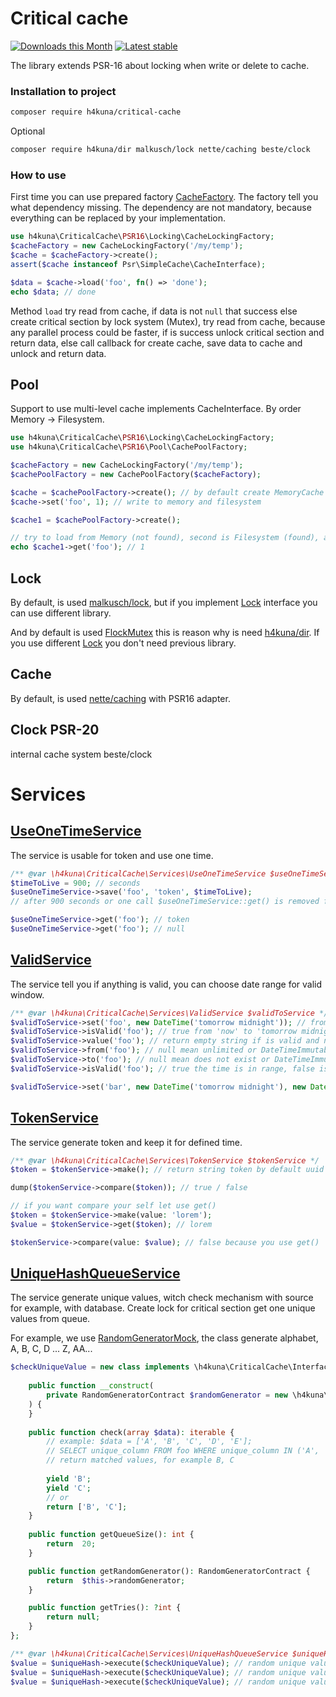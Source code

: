 # Critical cache

[![Downloads this Month](https://img.shields.io/packagist/dm/h4kuna/critical-cache.svg)](https://packagist.org/packages/h4kuna/critical-cache)
[![Latest stable](https://img.shields.io/packagist/v/h4kuna/critical-cache.svg)](https://packagist.org/packages/h4kuna/critical-cache)

The library extends PSR-16 about locking when write or delete to cache.

### Installation to project
```bash
composer require h4kuna/critical-cache
```
Optional
```bash
composer require h4kuna/dir malkusch/lock nette/caching beste/clock
```

### How to use
First time you can use prepared factory [CacheFactory](./src/CacheFactory.php). The factory tell you what dependency missing. The dependency are not mandatory, because everything can be replaced by your implementation.

```php
use h4kuna\CriticalCache\PSR16\Locking\CacheLockingFactory;
$cacheFactory = new CacheLockingFactory('/my/temp');
$cache = $cacheFactory->create();
assert($cache instanceof Psr\SimpleCache\CacheInterface);

$data = $cache->load('foo', fn() => 'done');
echo $data; // done
```

Method `load` try read from cache, if data is not `null` that success else create critical section by lock system (Mutex), try read from cache, because any parallel process could be faster, if is success unlock critical section and return data, else call callback for create cache, save data to cache and unlock and return data.

## Pool
Support to use multi-level cache implements CacheInterface. By order Memory -> Filesystem.


```php
use h4kuna\CriticalCache\PSR16\Locking\CacheLockingFactory;
use h4kuna\CriticalCache\PSR16\Pool\CachePoolFactory;

$cacheFactory = new CacheLockingFactory('/my/temp');
$cachePoolFactory = new CachePoolFactory($cacheFactory);

$cache = $cachePoolFactory->create(); // by default create MemoryCache and FileSystem. You can choose redis, memcache.
$cache->set('foo', 1); // write to memory and filesystem

$cache1 = $cachePoolFactory->create();

// try to load from Memory (not found), second is Filesystem (found), and save to Memory, return result. 
echo $cache1->get('foo'); // 1 
```


## Lock
By default, is used [malkusch/lock](//github.com/php-lock/lock), but if you implement [Lock](src/Lock/Lock.php) interface you can use different library.

And by default is used [FlockMutex](//github.com/php-lock/lock/blob/master/classes/mutex/FlockMutex.php) this is reason why is need [h4kuna/dir](//github.com/h4kuna/dir). If you use different [Lock](//github.com/php-lock/lock/tree/master/classes/mutex) you don't need previous library.

## Cache
By default, is used [nette/caching](//github.com/nette/caching) with PSR16 adapter.

## Clock PSR-20
internal cache system beste/clock

# Services

## [UseOneTimeService](src/Services/UseOneTimeService.php)

The service is usable for token and use one time.

```php
/** @var \h4kuna\CriticalCache\Services\UseOneTimeService $useOneTimeService */
$timeToLive = 900; // seconds
$useOneTimeService->save('foo', 'token', $timeToLive);
// after 900 seconds or one call $useOneTimeService::get() is removed from cache 

$useOneTimeService->get('foo'); // token
$useOneTimeService->get('foo'); // null
```

## [ValidService](src/Services/ValidService.php)

The service tell you if anything is valid, you can choose date range for valid window.

```php
/** @var \h4kuna\CriticalCache\Services\ValidService $validToService */
$validToService->set('foo', new DateTime('tomorrow midnight')); // from is null it is mean now
$validToService->isValid('foo'); // true from 'now' to 'tomorrow midnight'
$validToService->value('foo'); // return empty string if is valid and null if is invalid
$validToService->from('foo'); // null mean unlimited or DateTimeImmutable
$validToService->to('foo'); // null mean does not exist or DateTimeImmutable
$validToService->isValid('foo'); // true the time is in range, false is out of range

$validToService->set('bar', new DateTime('tomorrow midnight'), new DateTime('+5 minutes'), 'lorem'); // the string 'lorem' it will be a valid after 5 minutes
```

## [TokenService](src/Services/TokenService.php)

The service generate token and keep it for defined time.

```php
/** @var \h4kuna\CriticalCache\Services\TokenService $tokenService */
$token = $tokenService->make(); // return string token by default uuid v4

dump($tokenService->compare($token)); // true / false

// if you want compare your self let use get()
$token = $tokenService->make(value: 'lorem');
$value = $tokenService->get($token); // lorem

$tokenService->compare(value: $value); // false because you use get()
```

## [UniqueHashQueueService](src/Services/UniqueHashQueueService.php)

The service generate unique values, witch check mechanism with source for example, with database. Create lock for critical section get one unique values from queue.

For example, we use [RandomGeneratorMock](tests/src/Mock/RandomGeneratorMock.php), the class generate alphabet, A, B, C, D ... Z, AA...

```php
$checkUniqueValue = new class implements \h4kuna\CriticalCache\Interfaces\UniqueValueServiceInterface  {
    
    public function __construct(
        private RandomGeneratorContract $randomGenerator = new \h4kuna\CriticalCache\Tests\Mock\RandomGeneratorMock(),
    ) {
    }
    
    public function check(array $data): iterable {
        // example: $data = ['A', 'B', 'C', 'D', 'E'];
        // SELECT unique_column FROM foo WHERE unique_column IN ('A', 'B', 'C');
        // return matched values, for example B, C
        
        yield 'B';
        yield 'C';
        // or
        return ['B', 'C'];
    }
    
    public function getQueueSize(): int {
        return  20;
    }

    public function getRandomGenerator(): RandomGeneratorContract {
        return  $this->randomGenerator;
    }

    public function getTries(): ?int {
        return null;
    }
};

/** @var \h4kuna\CriticalCache\Services\UniqueHashQueueService $uniqueHash */
$value = $uniqueHash->execute($checkUniqueValue); // random unique value, A
$value = $uniqueHash->execute($checkUniqueValue); // random unique value, D
$value = $uniqueHash->execute($checkUniqueValue); // random unique value, E
```

